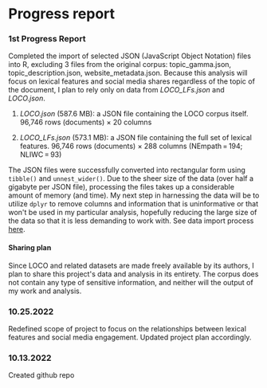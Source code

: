# Progress report

### 1st Progress Report 

Completed the import of selected JSON (JavaScript Object Notation) files into R, excluding 3 files from the original corpus: topic_gamma.json, topic_description.json, website_metadata.json. Because this analysis will focus on lexical features and social media shares regardless of the topic of the document, I plan to rely only on data from *LOCO_LFs.json* and *LOCO.json*.

1. *LOCO.json* (587.6 MB): a JSON file containing the LOCO corpus itself. 96,746 rows (documents) × 20 columns 

1. *LOCO_LFs.json* (573.1 MB): a JSON file containing the full set of lexical features. 96,746 rows (documents) × 288 columns (NEmpath = 194; NLIWC = 93)

The JSON files were successfully converted into rectangular form using `tibble()` and `unnest_wider()`. Due to the sheer size of the data (over half a gigabyte per JSON file), processing the files takes up a considerable amount of memory (and time). My next step in harnessing the data will be to utilize `dplyr` to remove columns and information that is uninformative or that won't be used in my particular analysis, hopefully reducing the large size of the data so that it is less demanding to work with. See data import process [here](). 

#### Sharing plan
Since LOCO and related datasets are made freely available by its authors, I plan to share this project's data and analysis in its entirety. The corpus does not contain any type of sensitive information, and neither will the output of my work and analysis.

### 10.25.2022

Redefined scope of project to focus on the relationships between lexical features and social media engagement. 
Updated project plan accordingly. 

### 10.13.2022

Created github repo

